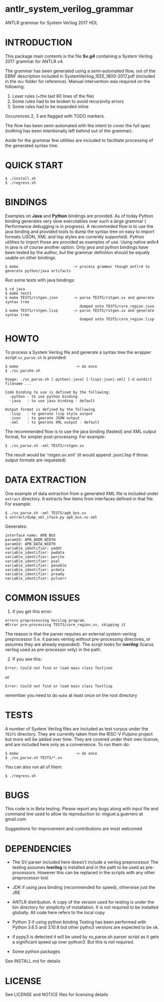 # antlr_system_verilog_grammar
ANTLR grammar for System Verilog 2017 HDL


# INTRODUCTION

This package main contents is the file **Sv.g4** containing a 
System Verilog 2017 grammar for ANTLR v4.

The grammar has been generated using a semi-automated flow, out of the
EBNF description included in SystemVerilog_IEEE_1800-2017.pdf (included
in the ```doc``` folder for reference). Manual intervention was required on the following:

   1. Lexer rules (~the last 60 lines of the file)
   2. Some rules had to be broken to avoid recursivity errors
   3. Some rules had to be expanded inline

Occurences 2, 3 are flagged with TODO markers.

The flow has been semi-automated with the intent to cover the full
spec (nothing has been intentionally left behind out of the grammar).

Aside for the grammar few utilities are included to facilitate processing of the generated syntax tree.

# QUICK START

    $ ./install.sh
    $ ./regress.sh

# BINDINGS

Examples on **Java** and **Python** bindings are provided. As of today Python
binding generates very slow executables over such a large grammar (
Performance debugging is in progress). A recommeded flow is to use
the java binding and provided tools to dump the syntax tree on easy 
to import formats (JSON, XML and lisp styles are currently supported). Python 
utilities to import those are provided as examples of use. Using native anltr4 in java is of
course another option. Only java and python bindings have been tested by the author, but the 
grammar definition should be equally usable on other bindings.

    $ make                         -> process grammar though antlr4 to generate python/java artifacts

Run some tests with java bindings:

    $ cd java                      
    $ make test1
    $ make TESTS/rstgen.json       -> parse TESTS/rstgen.sv and generate syntax tree 
                                      dumped onto TESTS/core_region.json
    $ make TESTS/rstgen.lisp       -> parse TESTS/rstgen.sv and generate syntax tree 
                                      dumped onto TESTS/core_region.lisp

# HOWTO

To process a System Verilog file and generate a syntax tree the wrapper script ```sv_parse.sh``` is provided:

    $ make                          -> do once
    $ ./sv_parshe.sh
    
    Usage: ./sv_parse.sh [-python|-java] [-lisp|-json|-xml] [-d outdir] filename ...

    Code binding to use is defined by the following:
      -python : to use python binding
      -java   : to use java binding - default

    Output format is defined by the following
      -lisp   : to geerate lisp style output
      -json   : to geerate JSON output
      -xml    : to geerate XML output - default


The recommended flow is to use the java binding (fastest) and XML output format, for simpler post-processing. For example:

    $ ./sv_parse.sh -xml TESTS/rstgen.sv 
    
 The result would be 'rstgen.sv.xml' (it would append .json/.lisp if those output formats are requested)
   
# DATA EXTRACTION

One example of data extraction from a generated XML file is included under ```extract``` directory. It extracts few items from interfaces defined in that file. For example:

    $ ./sv_parse.sh -xml TESTS/apb_bus.sv
    $ extract/dump_xml_iface.py apb_bus.sv.xml

Generates:

```
interface name: APB_BUS
paramId: APB_ADDR_WIDTH
paramId: APB_DATA_WIDTH
variable_identifier: paddr
variable_identifier: pwdata
variable_identifier: pwrite
variable_identifier: psel
variable_identifier: penable
variable_identifier: prdata
variable_identifier: pready
variable_identifier: pslverr
```
   
# COMMON ISSUES

1. if you get this error:

```
errors preprocessing Verilog program.
#Error pre-processing TESTS/core_region.sv, skipping it
```

The reason is that the parser requires an external system-verilog preprocessor (I.e. it parses verilog without pre-processing directives, or assumes they are  already expanded). The script looks for ***iverilog*** (Icarus verilog used as pre-processor only) in the path. 

2. If you see this:

```
Error: Could not find or load main class Testjson
```

or

    Error: Could not find or load main class Testlisp

remember you need to do ```make``` at least once on the root directory


# TESTS

A number of System Verilog files are included as test corpus under the ```TESTS``` directory. They are currently
taken from the RISC-V Pulpino project but more will be added over time. They are covered
under their own license, and are included here only as a convenience. To run them do:


    $ make                          -> do once
    $ ./sv_parse.sh TESTS/*.sv
    
You can also run all of them:

    $ ./regress.sh

# BUGS

This code is in Beta testing. Please report any bugs along with input file and command line used to allow its reproduction to: miguel.a.guerrero at gmail.com

Suggestions for improvement and contributions are most welcomed

# DEPENDENCIES

- The SV parser included here doesn't include a verilog preprocessor
The testing assumes  **iverilog** is installed and in the path to be 
used as pre-processors. However this can be replaced in the scripts 
with any other preprocessor tool

- JDK if using java binding (recommended for speed), otherwise 
just the JRE

- ANTLR distribution. A copy of the version used for testing is under the 
bin directory for simplicity of installation. It is not required to 
be installed globally. All code here refers to the local copy

- Python 3 if using python binding Testing has been performed with 
Python 3.6.5 and 3.10.8 but other pytho3 versions are expected to be
ok.

- if pypy3 is detected it will be used by sv_parse.sh parser script as it
gets a significant speed up over python3. But this is not required.

- Some python packages

See INSTALL.md for details

# LICENSE

See LICENSE and NOTICE files for licensing details


